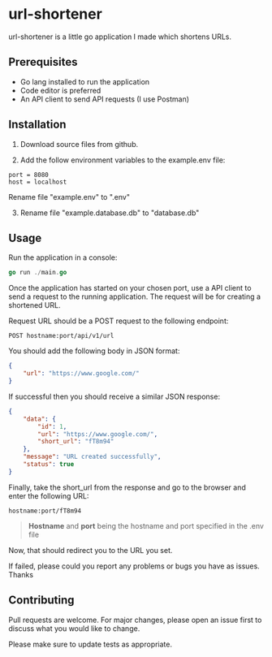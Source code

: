 # url-shortener

url-shortener is a little go application I made which shortens URLs.

## Prerequisites
- Go lang installed to run the application 
- Code editor is preferred
- An API client to send API requests (I use Postman)

## Installation

1)  Download source files from github.

2)  Add the follow environment variables to the example.env file:
```env
port = 8080
host = localhost
```
Rename file "example.env" to ".env"

3)  Rename file "example.database.db" to "database.db"
## Usage

Run the application in a console:
```go
go run ./main.go
```
Once the application has started on your chosen port, use a API client to send a request to the running application.
The request will be for creating a shortened URL.

Request URL should be a POST request to the following endpoint:
```
POST hostname:port/api/v1/url
```
You should add the following body in JSON format: 
```json
{
    "url": "https://www.google.com/"
}
```

If successful then you should receive a similar JSON response:
```json
{
    "data": {
        "id": 1,
        "url": "https://www.google.com/",
        "short_url": "fT8m94"
    },
    "message": "URL created successfully",
    "status": true
}
```
Finally, take the short_url from the response and go to the browser and enter the following URL:
```
hostname:port/fT8m94
```
> **Hostname** and **port** being the hostname and port specified in the .env file

Now, that should redirect you to the URL you set.

If failed, please could you report any problems or bugs you have as issues. Thanks 

## Contributing
Pull requests are welcome. For major changes, please open an issue first to discuss what you would like to change.

Please make sure to update tests as appropriate.
